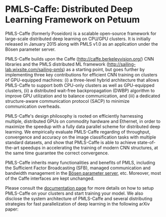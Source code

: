 # PMLS-Caffe: Distributed Deep Learning Framework on Petuum

PMLS-Caffe (formerly Poseidon) is a scalable open-source framework for large-scale distributed deep learning on CPU/GPU clusters. It is initially released in January 2015 along with PMLS v1.0 as an application under the Bösen parameter server.

PMLS-Caffe builds upon the Caffe (http://caffe.berkeleyvision.org/) CNN libraries and the PMLS distributed ML framework (http://sailing-lab.wixsite.com/sailing-pmls) as a starting point, but goes further by implementing three key contributions for efficient CNN training on clusters of GPU-equipped machines: (i) a three-level hybrid architecture that allows PMLS-Caffe to support both CPU-only clusters as well as GPU-equipped clusters, (ii) a distributed wait-free backpropagation (DWBP) algorithm to improve GPU utilization and to balance communication, and (iii) a dedicated structure-aware communication protocol (SACP) to minimize communication overheads.

PMLS-Caffe's design philosophy is rooted on efficiently harnessing multiple, distributed GPUs on commodity hardware and Ethernet, in order to maximize the speedup with a fully data parallel scheme for distributed deep learning. We empirically evaluate PMLS-Caffe regarding of throughput, convergence and accuracy on the image classification tasks with multiple standard datasets, and show that PMLS-Caffe is able to achieve state-of-the-art speedups in accelerating the training of modern CNN structures, at the same time guarantee the correct convergence. 

PMLS-Caffe inherits many functionalities and benefits of PMLS, including the Sufficient Factor Broadcasting (SFB), managed communication and bandwidth management in the [Bösen parameter server](https://github.com/sailing-pmls/bosen), etc. Moreover, most of the Caffe interfaces are kept unchanged.

Please consult the [documentation page](http://docs.petuum.com/projects/petuum-poseidon) for more details on how to setup PMLS-Caffe on your clusters and start training your model. We also disclose the system architecture of PMLS-Caffe and several distributing strategies for fast parallelization of deep learning in the following arXiv paper: 
